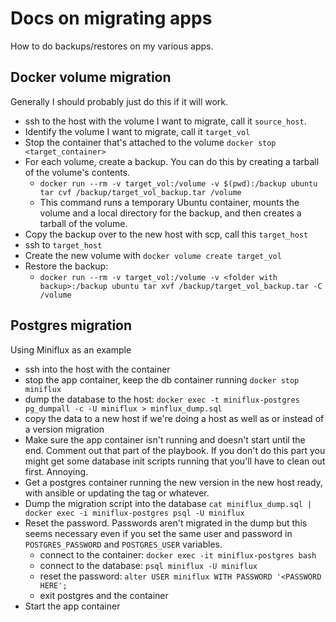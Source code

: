 # Docs on migrating apps

How to do backups/restores on my various apps.

## Docker volume migration

Generally I should probably just do this if it will work.

- ssh to the host with the volume I want to migrate, call it `source_host`.
- Identify the volume I want to migrate, call it `target_vol`
- Stop the container that's attached to the volume `docker stop <target_container>`
- For each volume, create a backup. You can do this by creating a tarball of the volume's contents.
  - `docker run --rm -v target_vol:/volume -v $(pwd):/backup ubuntu tar cvf /backup/target_vol_backup.tar /volume`
  - This command runs a temporary Ubuntu container, mounts the volume and a local
    directory for the backup, and then creates a tarball of the volume.
- Copy the backup over to the new host with scp, call this `target_host`
- ssh to `target_host`
- Create the new volume with `docker volume create target_vol`
- Restore the backup:
  - `docker run --rm -v target_vol:/volume -v <folder with backup>:/backup ubuntu tar xvf /backup/target_vol_backup.tar -C /volume`

## Postgres migration

Using Miniflux as an example

- ssh into the host with the container
- stop the app container, keep the db container running `docker stop miniflux`
- dump the database to the host: `docker exec -t miniflux-postgres pg_dumpall -c -U miniflux > minflux_dump.sql`
- copy the data to a new host if we're doing a host as well as or instead of a version migration
- Make sure the app container isn't running and doesn't start until the end. Comment out that part of the playbook.
  If you don't do this part you might get some database init scripts running that you'll have to clean out first. Annoying.
- Get a postgres container running the new version in the new host ready, with ansible or updating the tag or whatever.
- Dump the migration script into the database `cat miniflux_dump.sql | docker exec -i miniflux-postgres psql -U miniflux`
- Reset the password. Passwords aren't migrated in the dump but this seems necessary even
  if you set the same user and password in `POSTGRES_PASSWORD` and `POSTGRES_USER` variables.
  - connect to the container: `docker exec -it miniflux-postgres bash`
  - connect to the database: `psql miniflux -U miniflux`
  - reset the password: `alter USER miniflux WITH PASSWORD '<PASSWORD HERE';`
  - exit postgres and the container
- Start the app container
